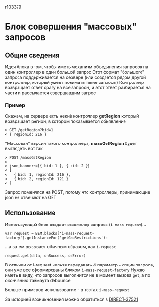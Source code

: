 r103379
# Блок совершения "массовых" запросов #

## Общие сведения ##

Идея блока в том, чтобы иметь механизм объединения запросов на один контроллер в один большой запрос
Этот формат "большого" запроса поддерживается на сервере (или создается рядом другой контроллер, который умеет понимать такие запросы)
Контроллер возвращает ответ сразу на все запросы, и этот ответ разбирается на части и рассылается совершавшим запрос

### Пример ###

Скажем, на сервере есть некий контроллер **getRegion** который возвращает регион, в котором показывается объявление

    > GET /getRegion?bid=1
    < { regionId: 216 }

"Массовая" версия такого контроллера, **massGetRegion** будет выглядеть вот так

    > POST /massGetRegion
    >
    > json_banners=[{ bid: 1 }, { bid: 2 }]
    < [
    <   { bid: 1, regionId: 216 },
    <   { bid: 2, regionId: 121 }
    < ]

Запрос поменялся на POST, потому что контроллеры, принимающие json не отвечают на GET

## Использование ##

Использующий блок создает экземпляр запроса (`i-mass-request`)...

`var request = BEM.blocks['i-mass-request-factory'].getInstanceFor('getGeoRestrictions');`

...а затем вызывает обычным образом, как `i-request`

`request.get(data, onSuccess, onError)`

В отличии от i-request нельзя передавать 4 параметр - опции запроса, они уже все сформированы блоком `i-mass-request-factory`
Нужно иметь в виду, что запросов выполнится не в момент вызова `get`, а по окончанию таймаута debounce

Больше примеров использование - в тестах `i-mass-request`

За историей возникновения можно обратиться в [DIRECT-37521](https://st.yandex-team.ru/DIRECT-37521)
